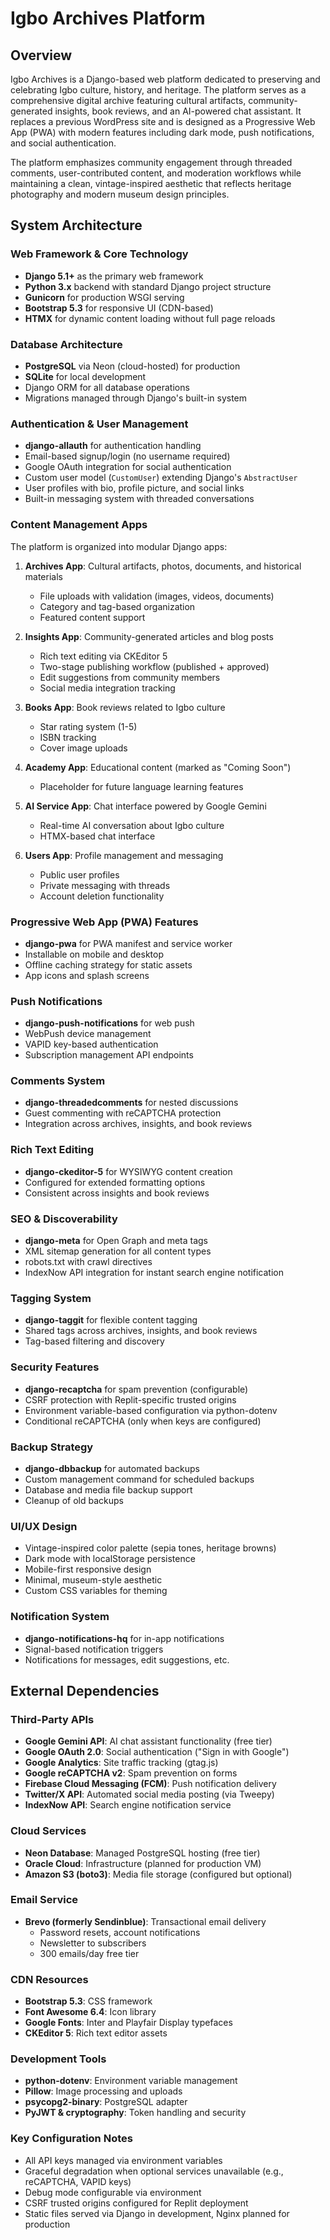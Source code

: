 # Igbo Archives Platform

## Overview

Igbo Archives is a Django-based web platform dedicated to preserving and celebrating Igbo culture, history, and heritage. The platform serves as a comprehensive digital archive featuring cultural artifacts, community-generated insights, book reviews, and an AI-powered chat assistant. It replaces a previous WordPress site and is designed as a Progressive Web App (PWA) with modern features including dark mode, push notifications, and social authentication.

The platform emphasizes community engagement through threaded comments, user-contributed content, and moderation workflows while maintaining a clean, vintage-inspired aesthetic that reflects heritage photography and modern museum design principles.


## System Architecture

### Web Framework & Core Technology
- **Django 5.1+** as the primary web framework
- **Python 3.x** backend with standard Django project structure
- **Gunicorn** for production WSGI serving
- **Bootstrap 5.3** for responsive UI (CDN-based)
- **HTMX** for dynamic content loading without full page reloads

### Database Architecture
- **PostgreSQL** via Neon (cloud-hosted) for production
- **SQLite** for local development
- Django ORM for all database operations
- Migrations managed through Django's built-in system

### Authentication & User Management
- **django-allauth** for authentication handling
- Email-based signup/login (no username required)
- Google OAuth integration for social authentication
- Custom user model (`CustomUser`) extending Django's `AbstractUser`
- User profiles with bio, profile picture, and social links
- Built-in messaging system with threaded conversations

### Content Management Apps
The platform is organized into modular Django apps:

1. **Archives App**: Cultural artifacts, photos, documents, and historical materials
   - File uploads with validation (images, videos, documents)
   - Category and tag-based organization
   - Featured content support

2. **Insights App**: Community-generated articles and blog posts
   - Rich text editing via CKEditor 5
   - Two-stage publishing workflow (published + approved)
   - Edit suggestions from community members
   - Social media integration tracking

3. **Books App**: Book reviews related to Igbo culture
   - Star rating system (1-5)
   - ISBN tracking
   - Cover image uploads

4. **Academy App**: Educational content (marked as "Coming Soon")
   - Placeholder for future language learning features

5. **AI Service App**: Chat interface powered by Google Gemini
   - Real-time AI conversation about Igbo culture
   - HTMX-based chat interface

6. **Users App**: Profile management and messaging
   - Public user profiles
   - Private messaging with threads
   - Account deletion functionality

### Progressive Web App (PWA) Features
- **django-pwa** for PWA manifest and service worker
- Installable on mobile and desktop
- Offline caching strategy for static assets
- App icons and splash screens

### Push Notifications
- **django-push-notifications** for web push
- WebPush device management
- VAPID key-based authentication
- Subscription management API endpoints

### Comments System
- **django-threadedcomments** for nested discussions
- Guest commenting with reCAPTCHA protection
- Integration across archives, insights, and book reviews

### Rich Text Editing
- **django-ckeditor-5** for WYSIWYG content creation
- Configured for extended formatting options
- Consistent across insights and book reviews

### SEO & Discoverability
- **django-meta** for Open Graph and meta tags
- XML sitemap generation for all content types
- robots.txt with crawl directives
- IndexNow API integration for instant search engine notification

### Tagging System
- **django-taggit** for flexible content tagging
- Shared tags across archives, insights, and book reviews
- Tag-based filtering and discovery

### Security Features
- **django-recaptcha** for spam prevention (configurable)
- CSRF protection with Replit-specific trusted origins
- Environment variable-based configuration via python-dotenv
- Conditional reCAPTCHA (only when keys are configured)

### Backup Strategy
- **django-dbbackup** for automated backups
- Custom management command for scheduled backups
- Database and media file backup support
- Cleanup of old backups

### UI/UX Design
- Vintage-inspired color palette (sepia tones, heritage browns)
- Dark mode with localStorage persistence
- Mobile-first responsive design
- Minimal, museum-style aesthetic
- Custom CSS variables for theming

### Notification System
- **django-notifications-hq** for in-app notifications
- Signal-based notification triggers
- Notifications for messages, edit suggestions, etc.

## External Dependencies

### Third-Party APIs
- **Google Gemini API**: AI chat assistant functionality (free tier)
- **Google OAuth 2.0**: Social authentication ("Sign in with Google")
- **Google Analytics**: Site traffic tracking (gtag.js)
- **Google reCAPTCHA v2**: Spam prevention on forms
- **Firebase Cloud Messaging (FCM)**: Push notification delivery
- **Twitter/X API**: Automated social media posting (via Tweepy)
- **IndexNow API**: Search engine notification service

### Cloud Services
- **Neon Database**: Managed PostgreSQL hosting (free tier)
- **Oracle Cloud**: Infrastructure (planned for production VM)
- **Amazon S3 (boto3)**: Media file storage (configured but optional)

### Email Service
- **Brevo (formerly Sendinblue)**: Transactional email delivery
  - Password resets, account notifications
  - Newsletter to subscribers
  - 300 emails/day free tier

### CDN Resources
- **Bootstrap 5.3**: CSS framework
- **Font Awesome 6.4**: Icon library
- **Google Fonts**: Inter and Playfair Display typefaces
- **CKEditor 5**: Rich text editor assets

### Development Tools
- **python-dotenv**: Environment variable management
- **Pillow**: Image processing and uploads
- **psycopg2-binary**: PostgreSQL adapter
- **PyJWT & cryptography**: Token handling and security

### Key Configuration Notes
- All API keys managed via environment variables
- Graceful degradation when optional services unavailable (e.g., reCAPTCHA, VAPID keys)
- Debug mode configurable via environment
- CSRF trusted origins configured for Replit deployment
- Static files served via Django in development, Nginx planned for production
